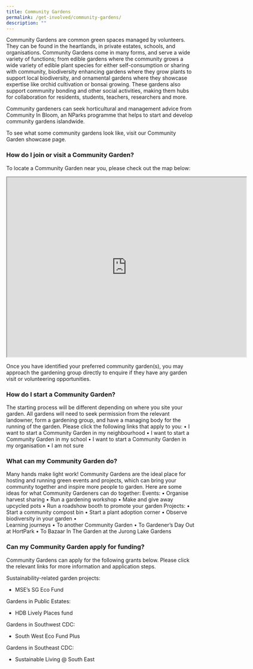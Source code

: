```yaml
---
title: Community Gardens
permalink: /get-involved/community-gardens/
description: ""
---
```

Community Gardens are common green spaces managed by volunteers. They can be found in the heartlands, in private estates, schools, and organisations. Community Gardens come in many forms, and serve a wide variety of functions; from edible gardens where the community grows a wide variety of edible plant species for either self-consumption or sharing with community, biodiversity enhancing gardens where they grow plants to support local biodiversity, and ornamental gardens where they showcase expertise like orchid cultivation or bonsai growing. These gardens also support community bonding and other social activities, making them hubs for collaboration for residents, students, teachers, researchers and more. 

Community gardeners can seek horticultural and management advice from Community In Bloom, an NParks programme that helps to start and develop community gardens islandwide.

To see what some community gardens look like, visit our Community Garden showcase page.

### How do I join or visit a Community Garden?
To locate a Community Garden near you, please check out the map below:
 
<iframe height="480" width="640" src="https://www.google.com/maps/d/u/0/embed?mid=1Wq14XYkU955dfufw67TVKWcpEaG_d6o&amp;ehbc=2E312F"></iframe>

Once you have identified your preferred community garden(s), you may approach the gardening group directly to enquire if they have any garden visit or volunteering opportunities. 

### How do I start a Community Garden?
The starting process will be different depending on where you site your garden. All gardens will need to seek permission from the relevant landowner, form a gardening group, and have a managing body for the running of the garden.
Please click the following links that apply to you:
•	I want to start a Community Garden in my neighbourhood
•	I want to start a Community Garden in my school
•	I want to start a Community Garden in my organisation 
•	I am not sure

### What can my Community Garden do?
Many hands make light work! Community Gardens are the ideal place for hosting and running green events and projects, which can bring your community together and inspire more people to garden. Here are some ideas for what Community Gardeners can do together:
Events:
•	Organise harvest sharing
•	Run a gardening workshop
•	Make and give away upcycled pots
•	Run a roadshow booth to promote your garden 
Projects:
•	Start a community compost bin
•	Start a plant adoption corner
•	Observe biodiversity in your garden
•	
Learning journeys
•	To another Community Garden
•	To Gardener’s Day Out at HortPark
•	To Bazaar In The Garden at the Jurong Lake Gardens

### Can my Community Garden apply for funding?
Community Gardens can apply for the following grants below. Please click the relevant links for more information and application steps.  

Sustainability-related garden projects:
* MSE’s SG Eco Fund

Gardens in Public Estates:
* HDB Lively Places fund 

Gardens in Southwest CDC:
* South West Eco Fund Plus

Gardens in Southeast CDC:
* Sustainable Living @ South East
